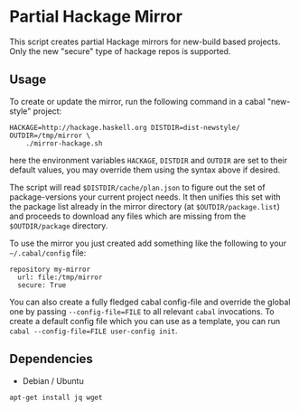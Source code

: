 Partial Hackage Mirror
======================

This script creates partial Hackage mirrors for new-build based projects. Only
the new "secure" type of hackage repos is supported.

Usage
-----

To create or update the mirror, run the following command in a cabal "new-style"
project:

```
HACKAGE=http://hackage.haskell.org DISTDIR=dist-newstyle/ OUTDIR=/tmp/mirror \
    ./mirror-hackage.sh
```

here the environment variables `HACKAGE`, `DISTDIR` and `OUTDIR` are set to
their default values, you may override them using the syntax above if desired.

The script will read `$DISTDIR/cache/plan.json` to figure out the set of
package-versions your current project needs. It then unifies this set with the
package list already in the mirror directory (at `$OUTDIR/package.list`) and
proceeds to download any files which are missing from the `$OUTDIR/package`
directory.


To use the mirror you just created add something like the following to your
`~/.cabal/config` file:

```
repository my-mirror
  url: file:/tmp/mirror
  secure: True
```

You can also create a fully fledged cabal config-file and override the global
one by passing `--config-file=FILE` to all relevant `cabal` invocations. To
create a default config file which you can use as a template, you can run
`cabal --config-file=FILE user-config init`.

Dependencies
------------

- Debian / Ubuntu

```
apt-get install jq wget
```
